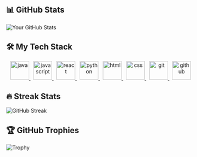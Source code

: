 ## 📊 GitHub Stats

![Your GitHub Stats](https://github-readme-stats.vercel.app/api?username=ShiwankRajput&show_icons=true&theme=radical)


## 🛠️ My Tech Stack

<p align="center">
  <a href="https://www.java.com/" target="_blank" rel="noreferrer">
    <img src="https://skillicons.dev/icons?i=java" alt="java" height="50"/>
  </a> &nbsp;
  <a href="https://developer.mozilla.org/en-US/docs/Web/JavaScript" target="_blank" rel="noreferrer">
    <img src="https://skillicons.dev/icons?i=javascript" alt="javascript" height="50"/>
  </a> &nbsp;
  <a href="https://reactjs.org/" target="_blank" rel="noreferrer">
    <img src="https://skillicons.dev/icons?i=react" alt="react" height="50"/>
  </a> &nbsp;
  <a href="https://www.python.org/" target="_blank" rel="noreferrer">
    <img src="https://skillicons.dev/icons?i=python" alt="python" height="50"/>
  </a> &nbsp;
  <a href="https://www.w3.org/html/" target="_blank" rel="noreferrer">
    <img src="https://skillicons.dev/icons?i=html" alt="html" height="50"/>
  </a> &nbsp;
  <a href="https://www.w3schools.com/css/" target="_blank" rel="noreferrer">
    <img src="https://skillicons.dev/icons?i=css" alt="css" height="50"/>
  </a> &nbsp;
  <a href="https://git-scm.com/" target="_blank" rel="noreferrer">
    <img src="https://skillicons.dev/icons?i=git" alt="git" height="50"/>
  </a> &nbsp;
  <a href="https://github.com/" target="_blank" rel="noreferrer">
    <img src="https://skillicons.dev/icons?i=github" alt="github" height="50"/>
  </a>
</p>



## 🔥 Streak Stats

![GitHub Streak](https://github-readme-streak-stats.herokuapp.com/?user=ShiwankRajput&theme=radical)

## 🏆 GitHub Trophies

![Trophy](https://github-profile-trophy.vercel.app/?username=ShiwankRajput&theme=radical)

